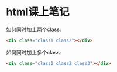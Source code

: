 # html课上笔记

如何同时加上两个class:

```html
<div class="class1 class2"></div>
```

如何同时加上多个class:

```html
<div class="class1 class2 class3"></div>
```



